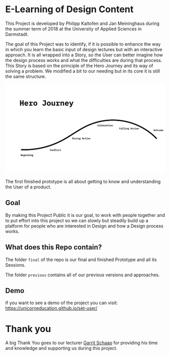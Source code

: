 # E-Learning of Design Content
This Project is developed by Philipp Kaltofen and Jan Meininghaus during the summer term of 2018 at the University of Applied Sciences in Darmstadt. 

The goal of this Project was to identify, if it is possible to enhance the way in which you learn the basic input of design lectures but with an interactive approach. It is all wrapped into a Story, so the User can better imagine how the design process works and what the difficulties are during that process. This Story is based on the principle of the Hero Journey and its way of solving a problem. We modified a bit to our needing but in its core it is still the same structure.

![image](./images/herojourney.png)

The first finished prototype is all about getting to know and understanding the User of a product. 

## Goal
By making this Project Public it is our goal, to work with people together and to put effort into this project so we can slowly but steadily build up a platform for people who are interested in Design and how a Design process works. 

## What does this Repo contain?
The folder `final` of the repo is our final and finished Prototype and all its Sessions. 

The folder `previous` contains all of our previous versions and approaches. 

## Demo
If you want to see a demo of the project you can visit: https://unicorneducation.github.io/set-user/

# Thank you
A big Thank You goes to our lecturer [Garrit Schaap](https://github.com/pixelkind) for providing his time and knowledge and supporting us during this project.
